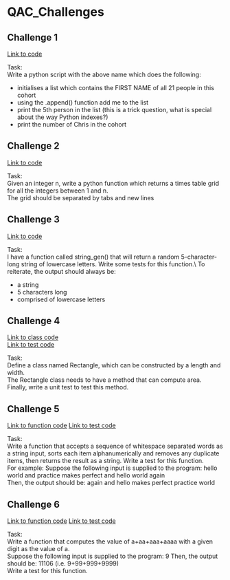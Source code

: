 # QAC_Challenges

## Challenge 1
[Link to code](Challenges/julydevops.py)

Task:\
Write a python script with the above name which does the following:
* initialises a list which contains the FIRST NAME of all 21 people in this cohort
*	using the .append() function add me to the list
*	print the 5th person in the list (this is a trick question, what is special about the way Python indexes?)
*	print the number of Chris in the cohort

## Challenge 2
[Link to code](Challenges/times.py)

Task:\
Given an integer n, write a python function which returns a times table grid for all the integers between 1 and n.\
The grid should be separated by tabs and new lines

## Challenge 3
[Link to code](Challenges/test_string.py)

Task:\
I have a function called string_gen() that will return a random 5-character-long string of lowercase letters. Write some tests for this function.\ 
To reiterate, the output should always be:
* a string
*	5 characters long
*	comprised of lowercase letters

## Challenge 4
[Link to class code](Challenges/21072020/rectangle.py)\
[Link to test code](Challenges/21072020/test_rectangle.py)

Task:\
Define a class named Rectangle, which can be constructed by a length and width.\
The Rectangle class needs to have a method that can compute area.\
Finally, write a unit test to test this method.

## Challenge 5
[Link to function code](Challenges/22072020/alpha_words.py)
[Link to test code](Challenges/22072020/test_alpha.py)

Task:\
Write a function that accepts a sequence of whitespace separated words as a string input, sorts each item alphanumerically and removes any duplicate items, then returns the result as a string. Write a test for this function.\
For example:
Suppose the following input is supplied to the program: hello world and practice makes perfect and hello world again\
Then, the output should be: again and hello makes perfect practice world

## Challenge 6
[Link to function code](Challenges/23072020/addition.py)
[Link to test code](Challenges/23072020/test_addition.py)

Task:\
Write a function that computes the value of a+aa+aaa+aaaa with a given digit as the value of a.\
Suppose the following input is supplied to the program: 9 Then, the output should be: 11106 (i.e. 9+99+999+9999)\
Write a test for this function.
